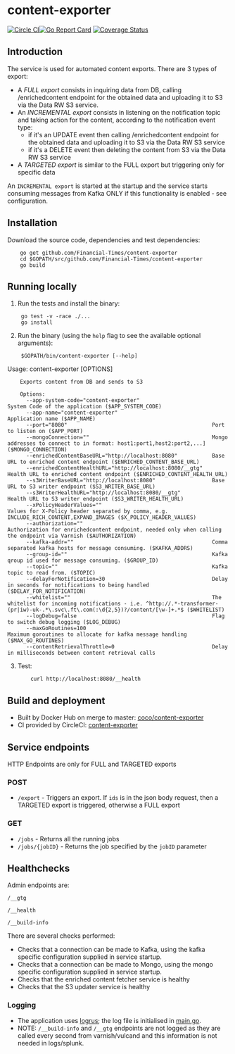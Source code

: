 # content-exporter

[![Circle CI](https://circleci.com/gh/Financial-Times/content-exporter/tree/master.png?style=shield)](https://circleci.com/gh/Financial-Times/content-exporter/tree/master)[![Go Report Card](https://goreportcard.com/badge/github.com/Financial-Times/content-exporter)](https://goreportcard.com/report/github.com/Financial-Times/content-exporter) [![Coverage Status](https://coveralls.io/repos/github/Financial-Times/content-exporter/badge.svg)](https://coveralls.io/github/Financial-Times/content-exporter)

## Introduction

The service is used for automated content exports. There are 3 types of export:
* A *FULL export* consists in inquiring data from DB, calling /enrichedcontent endpoint for the obtained data and uploading it to S3 via the Data RW S3 service.
* An *INCREMENTAL export* consists in listening on the notification topic and taking action for the content, according to the notification event type:
    * if it's an UPDATE event then calling /enrichedcontent endpoint for the obtained data and uploading it to S3 via the Data RW S3 service
    * if it's a DELETE event then deleting the content from S3 via the Data RW S3 service
* A *TARGETED export* is similar to the FULL export but triggering only for specific data

An `INCREMENTAL export` is started at the startup and the service starts consuming messages from Kafka ONLY if this functionality is enabled - see configuration.

## Installation

Download the source code, dependencies and test dependencies:

        go get github.com/Financial-Times/content-exporter
        cd $GOPATH/src/github.com/Financial-Times/content-exporter
        go build

## Running locally

1. Run the tests and install the binary:

        go test -v -race ./...
        go install

2. Run the binary (using the `help` flag to see the available optional arguments):

        $GOPATH/bin/content-exporter [--help]

Usage: content-exporter [OPTIONS]

        Exports content from DB and sends to S3

        Options:
          --app-system-code="content-exporter"                       System Code of the application ($APP_SYSTEM_CODE)
          --app-name="content-exporter"                              Application name ($APP_NAME)
          --port="8080"                                              Port to listen on ($APP_PORT)
          --mongoConnection=""                                       Mongo addresses to connect to in format: host1:port1,host2:port2,...] ($MONGO_CONNECTION)
          --enrichedContentBaseURL="http://localhost:8080"           Base URL to enriched content endpoint ($ENRICHED_CONTENT_BASE_URL)
          --enrichedContentHealthURL="http://localhost:8080/__gtg"   Health URL to enriched content endpoint ($ENRICHED_CONTENT_HEALTH_URL)
          --s3WriterBaseURL="http://localhost:8080"                  Base URL to S3 writer endpoint ($S3_WRITER_BASE_URL)
          --s3WriterHealthURL="http://localhost:8080/__gtg"          Health URL to S3 writer endpoint ($S3_WRITER_HEALTH_URL)
          --xPolicyHeaderValues=""                                   Values for X-Policy header separated by comma, e.g. INCLUDE_RICH_CONTENT,EXPAND_IMAGES ($X_POLICY_HEADER_VALUES)
          --authorization=""                                         Authorization for enrichedcontent endpoint, needed only when calling the endpoint via Varnish ($AUTHORIZATION)
          --kafka-addr=""                                            Comma separated kafka hosts for message consuming. ($KAFKA_ADDRS)
          --group-id=""                                              Kafka qroup id used for message consuming. ($GROUP_ID)
          --topic=""                                                 Kafka topic to read from. ($TOPIC)
          --delayForNotification=30                                  Delay in seconds for notifications to being handled ($DELAY_FOR_NOTIFICATION)
          --whitelist=""                                             The whitelist for incoming notifications - i.e. ^http://.*-transformer-(pr|iw)-uk-.*\.svc\.ft\.com(:\d{2,5})?/content/[\w-]+.*$ ($WHITELIST)
          --logDebug=false                                           Flag to switch debug logging ($LOG_DEBUG)
          --maxGoRoutines=100                                        Maximum goroutines to allocate for kafka message handling ($MAX_GO_ROUTINES)
          --contentRetrievalThrottle=0                               Delay in milliseconds between content retrieval calls

3. Test:

           curl http://localhost:8080/__health

## Build and deployment

* Built by Docker Hub on merge to master: [coco/content-exporter](https://hub.docker.com/r/coco/content-exporter/)
* CI provided by CircleCI: [content-exporter](https://circleci.com/gh/Financial-Times/content-exporter)

## Service endpoints

HTTP Endpoints are only for FULL and TARGETED exports

### POST
* `/export` - Triggers an export. If `ids` is in the json body request, then a TARGETED export is triggered, otherwise a FULL export
### GET
* `/jobs` - Returns all the running jobs
* `/jobs/{jobID}` - Returns the job specified by the `jobID` parameter

## Healthchecks
Admin endpoints are:

`/__gtg`

`/__health`

`/__build-info`

There are several checks performed:

* Checks that a connection can be made to Kafka, using the kafka specific configuration supplied in service startup.
* Checks that a connection can be made to Mongo, using the mongo specific configuration supplied in service startup.
* Checks that the enriched content fetcher service is healthy
* Checks that the S3 updater service is healthy

### Logging

* The application uses [logrus](https://github.com/sirupsen/logrus); the log file is initialised in [main.go](main.go).
* NOTE: `/__build-info` and `/__gtg` endpoints are not logged as they are called every second from varnish/vulcand and this information is not needed in logs/splunk.
